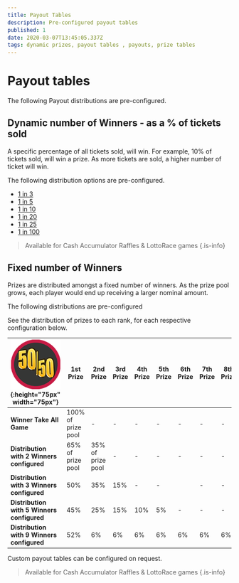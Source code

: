 ```yaml
---
title: Payout Tables
description: Pre-configured payout tables
published: 1
date: 2020-03-07T13:45:05.337Z
tags: dynamic prizes, payout tables , payouts, prize tables
---
```


# Payout tables

The following Payout distributions are pre-configured.

## Dynamic number of Winners - as a % of tickets sold
A specific percentage of all tickets sold, will win. For example, 10% of tickets sold, will win a prize.
As more tickets are sold, a higher number of ticket will win.
   
The following distribution options are pre-configured.

- [1 in 3](../payout-tables/dynamic-1in3)
- [1 in 5](../payout-tables/dynamic-1in5)
- [1 in 10](../payout-tables/dynamic-1in10) 
- [1 in 20](../payout-tables/dynamic-1in20)
- [1 in 25](../payout-tables/dynamic-1in25)
- [1 in 100](../payout-tables/dynamic-1in100)



> Available for Cash Accumulator Raffles & LottoRace games
{.is-info}


## Fixed number of Winners
  
Prizes are distributed amongst a fixed number of winners. 
As the prize pool grows, each player would end up receiving a larger nominal amount.
  
The following distributions are pre-configured

  
 See the distribution of prizes to each rank, for each respective configuration below.

| ![50-50small.png](/50-50small.png "Cash Raffle"){:height="75px" width="75px"}   | 1st <BR>Prize | 2nd <BR>Prize| 3rd<BR>Prize |   4th<BR>Prize | 5th<BR>Prize | 6th<BR>Prize | 7th<BR>Prize | 8th<BR>Prize | 9th<BR>Prize |                 
|---------------|---------|---------------|-----------------------|-----------------------|---| ---| ---| ---| ---|
|**Winner Take All Game** | 100%<BR>of prize pool | - | - | -|- |-|- |- |- | 
|**Distribution with 2 Winners configured** | 65%<BR>of prize pool | 35%<BR>of prize pool | - |- | -|-| -| -| -| 
|**Distribution with 3 Winners configured**| 50% | 35% | 15% |- | -|| -| -| -| 
|**Distribution with 5 Winners configured**| 45% | 25% |15%  |10% | 5%|-| -| -| -|
|**Distribution with 9 Winners configured**| 52% | 6% | 6% |6% | 6%|6%| 6%| 6%| 6%| 
 
Custom payout tables can be configured on request.
  
 
> Available for Cash Accumulator Raffles & LottoRace games
{.is-info}


